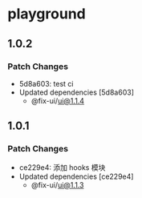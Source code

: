 # playground

## 1.0.2

### Patch Changes

- 5d8a603: test ci
- Updated dependencies [5d8a603]
  - @fix-ui/ui@1.1.4

## 1.0.1

### Patch Changes

- ce229e4: 添加 hooks 模块
- Updated dependencies [ce229e4]
  - @fix-ui/ui@1.1.3
